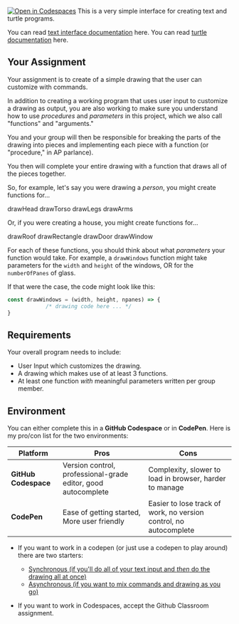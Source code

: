 [![Open in Codespaces](https://classroom.github.com/assets/launch-codespace-2972f46106e565e64193e422d61a12cf1da4916b45550586e14ef0a7c637dd04.svg)](https://classroom.github.com/open-in-codespaces?assignment_repo_id=17317573)
This is a very simple interface for creating text and turtle programs.

You can read [text interface documentation](https://thinkle-iacs.github.io/Text-Interface-Sandbox/) here.
You can read [turtle documentation](https://thinkle-iacs.github.io/think-js/way_of_the_program.html#turtle-documentation) here.

## Your Assignment
Your assignment is to create of a simple drawing that the user can customize with commands.

In addition to creating a working program that uses user input to customize a drawing as output,
you are also working to make sure you understand how to use *procedures* and *parameters* in this project,
which we also call "functions" and "arguments."

You and your group will then be responsible for breaking the parts of the drawing into pieces 
and implementing each piece with a function (or "procedure," in AP parlance).

You then will complete your entire drawing with a function that draws all of the pieces together.

So, for example, let's say you were drawing a *person*, you might create functions for...

drawHead
drawTorso
drawLegs
drawArms

Or, if you were creating a house, you might create functions for...

drawRoof
drawRectangle
drawDoor
drawWindow

For each of these functions, you should think about what *parameters* your function
would take. For example, a `drawWindows` function might take parameters for
the `width` and `height` of the windows, OR for the `numberOfPanes` of glass.

If that were the case, the code might look like this:

```javascript
const drawWindows = (width, height, npanes) => {
            /* drawing code here ... */
} 
```


## Requirements

Your overall program needs to include:

- User Input which customizes the drawing.
- A drawing which makes use of at least 3 functions.
- At least one function *with* meaningful parameters written per group member.

## Environment

You can either complete this in a **GitHub Codespace** or in **CodePen**. Here is my pro/con list for the two environments:

| Platform          | Pros                                   | Cons                                          |
|--------------------|---------------------------------------|-----------------------------------------------|
| **GitHub Codespace** | Version control, professional-grade editor, good autocomplete  | Complexity, slower to load in browser, harder to manage |
| **CodePen**         | Ease of getting started, More user friendly             | Easier to lose track of work, no version control, no autocomplete |

- If you want to work in a codepen (or just use a codepen to play around) there are two starters:

   - [Synchronous (if you'll do all of your text input and *then* do the drawing all at once)](https://codepen.io/thinkle-iacs/pen/rNXEbzz)
   - [Asynchronous (if you want to mix commands and drawing as you go)](https://codepen.io/thinkle-iacs/details/OJKerRK)

- If you want to work in Codespaces, accept the Github Classroom assignment.
